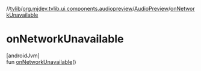 //[tvlib](../../../index.md)/[org.mjdev.tvlib.ui.components.audiopreview](../index.md)/[AudioPreview](index.md)/[onNetworkUnavailable](on-network-unavailable.md)

# onNetworkUnavailable

[androidJvm]\
fun [onNetworkUnavailable](on-network-unavailable.md)()
